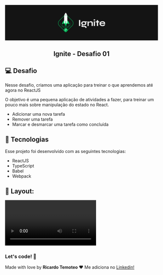 <img alt="ignite" src="https://github.com/ricardoltt/ignite-desafio01/blob/main/.github/background.png" />

<h2 align="center">
 Ignite - Desafio 01
</h2>



## 💻 Desafio

Nesse desafio, criamos uma aplicação para treinar o que aprendemos até agora no ReactJS

O objetivo é uma pequena aplicação de atividades a fazer, para treinar um pouco mais sobre manipulação do estado no React.

- Adicionar uma nova tarefa
- Remover uma tarefa
- Marcar e desmarcar uma tarefa como concluída



## 🚀 Tecnologias

Esse projeto foi desenvolvido com as seguintes tecnologias:

- ReactJS
- TypeScript
- Babel
- Webpack



## 🔖 Layout:

![vídeo tela](https://github.com/ricardoltt/ignite-desafio01/blob/main/.github/video-tela.mp4)



### Let's code! 🚀

Made with love by **Ricardo Temoteo** ❤️ Me adiciona no [Linkedin!](https://www.linkedin.com/in/ricardoltt/)

